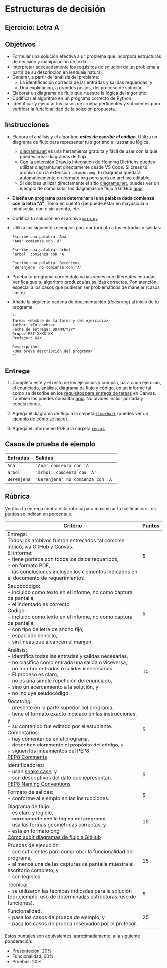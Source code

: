 # Estructuras de decisión
## Ejercicio: Letra A

## Objetivos
- Formular una solución efectiva a un problema que incorpora estructuras de decisión y manipulación de texto.
- Interpretar adecuadamente los requisitos de solución de un problema a partir de su descripcion en lenguaje natural.
- Generar, a partir del análisis del problema:
    - La identificación correcta de las entradas y salidas requeridas, y
    - Una explicación, a grandes rasgos, del proceso de solución.
- Elaborar un diagrama de flujo que muestre la lógica del algoritmo.
- Codificar el algoritmo en un programa correcto de Python.
- Identificar y ejecutar los casos de prueba pertinentes y suficientes para verificar la funcionalidad de la solución propuesta.

## Instrucciones
- Elabora el análisis y el algoritmo ***antes de escribir el código***. Utiliza un diagrama de flujo para representar tu algoritmo e ilustrar su lógica.
    - [diagrams.net](https://app.diagrams.net/) es una herramienta gratuita y fácil de usar con la que puedes crear diagramas de flujo. 
    - Con la extensión Draw<span>.</span>io Integration de Henning Dietrichs puedes utilizar diagrams.net directamente desde VS Code. Si creas tu archivo con la extensión `.drawio.png`, tu diagrama quedará automáticamente en formato png pero será un archivo editable.
    - Si decides utilizar directamente el sitio [diagrams.net](https://app.diagrams.net/), puedes ver un ejemplo de cómo subir los diagramas de flujo a GitHub [aquí](https://youtu.be/oy5nhA7QpNI).

- **Diseña un programa para determinar si una palabra dada comienza con la letra "A"**. Toma en cuenta que puede estar en mayúscula o minúscula, con o sin acento, etc.

- Codifica tu solución en el archivo [`main.py`](/main.py).
   
- Utiliza los siguientes ejemplos para dar formato a tus entradas y salidas:
  ```
  Escribe una palabra: Ana
  'Ana' comienza con 'A'
  
  Escribe una palabra: árbol
  'árbol' comienza con 'A'
  
  Escribe una palabra: Berenjena
  'Berenjena' no comienza con 'A'
  ```
  
- Prueba tu programa corriéndolo varias veces con diferentes entradas. Verifica que tu algoritmo produzca las salidas correctas. Pon atención especial a los casos que pudieran ser problemáticos de manejar (casos límite).

- Añade la siguiente cadena de documentación (*docstring*) al inicio de tu programa:
  ```
  '''
  Tarea: <Nombre de la tarea y del ejercicio>
  Author: <Tu nombre>
  Fecha de entrega: DD/MM/YYYY
  Grupo: ESI-XXXX-XX
  Profesor: XXX

  Descripción:
  <Una breve descripción del programa>
  '''
  ```
  
## Entrega
1. Completa este y el resto de los ejercicios y compila, para cada ejercicio, el enunciado, análisis, diagrama de flujo y código, en un informe tal como se describe en los [requisitos para entrega de tareas](https://canvas.iteso.mx/courses/12856/modules/items/418369) en Canvas. También los puedes consultar [aquí](/report/report_example.pdf). No olvides incluir portada y conclusiones.

2. Agrega el diagrama de flujo a la carpeta [`flowchart`](/flowchart) (puedes ver un [ejemplo de cómo se hace](https://youtu.be/oy5nhA7QpNI)).

3. Agrega el informe en PDF a la carpeta [`report`](/report).

## Casos de prueba de ejemplo
| Entradas | Salidas |
|:---------|:--------|
| `Ana` | `'Ana' comienza con 'A'` |
| `árbol` | `'árbol' comienza con 'A'` |
| `Berenjena`  | `'Berenjena' no comienza con 'A'` |

## Rúbrica
Verifica tu entrega contra esta rúbrica para maximizar tu calificación. Los puntos se indican en porcentaje.

| Criterio | Puntos |
|----------|--------|
| Entrega:<br>Todos los archivos fueron entregados tal como se indicó, vía GitHub y Canvas.<br>El informe:<br>- tiene portada con todos los datos requeridos,<br>- en formato PDF,<br>- las conclusiones incluyen los elementos indicados en el documento de requerimientos. | 5 |
| Seudocódigo:<br>- incluido como texto en el informe, no como captura de pantalla,<br>- el indentado es correcto.<br>Código:<br>- incluido como texto en el informe, no como captura de pantalla,<br>- con tipo de letra de ancho fijo,<br>- espaciado sencillo,<br>- sin líneas que alcancen el margen. | 5 |
| Análisis:<br>- identifica todas las entradas y salidas necesarias,<br>- no clasifica como entrada una salida o viceversa,<br>- no nombra entradas o salidas innecesarias.<br>- El proceso es claro,<br>- no es una simple repetición del enunciado,<br>- sino un acercamiento a la solución, y<br>- no incluye seudocódigo. | 15 |
| *Docstring*:<br>- presente en la parte superior del programa, <br>- tiene el formato exacto indicado en las instrucciones, y<br>- su contenido fue editado por el estudiante.<br>Comentarios:<br>- hay comentarios en el programa,<br>- describen claramente el propósito del código, y<br>- siguen los lineamientos del PEP8<br>[PEP8 Comments](https://www.python.org/dev/peps/pep-0008/#comments) | 5 |
| Identificadores:<br>- usan [snake case](https://en.wikipedia.org/wiki/Snake_case), y<br>- son descriptivos del dato que representan.<br>[PEP8 Naming Conventions](https://www.python.org/dev/peps/pep-0008/#naming-conventions) | 5 |
| Formato de salidas:<br>- conforme al ejemplo en las instrucciones. | 5 |
| Diagrama de flujo:<br>- es claro y legible,<br>- corresponde con la lógica del programa,<br>- usa las formas geométricas correctas, y<br>- está en formato png<br>[Cómo subir diagramas de flujo a GitHub](https://youtu.be/oy5nhA7QpNI) | 15 |
| Pruebas de ejecución:<br>- son suficientes para comprobar la funcionalidad del programa,<br>- al menos una de las capturas de pantalla muestra el escritorio completo, y<br>- son legibles. | 15 |
| Técnica:<br>- se utilizaron las técnicas indicadas para la solución (por ejemplo, uso de determinadas estructuras, uso de funciones). | 5 |
| Funcionalidad:<br>- pasa los casos de prueba de ejemplo, y<br>- pasa los casos de prueba reservados por el profesor. | 25 |

Estos puntajes son equivalentes, aproximadamente, a la siguiente ponderación:
- Presentación: 20%
- Funcionalidad: 60%
- Pruebas: 20%
